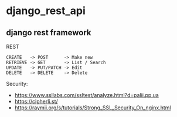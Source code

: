 # django_rest_api
## django rest framework

REST
```
CREATE   -> POST      -> Make new
RETRIEVE -> GET       -> List / Search
UPDATE   -> PUT/PATCH -> Edit
DELETE   -> DELETE    -> Delete
```

Security:

* https://www.ssllabs.com/ssltest/analyze.html?d=palii.pp.ua
* https://cipherli.st/
* https://raymii.org/s/tutorials/Strong_SSL_Security_On_nginx.html

